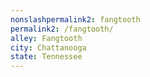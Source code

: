 ```yaml
---
﻿nonslashpermalink2: fangtooth
permalink2: /fangtooth/
alley: Fangtooth
city: Chattanooga
state: Tennessee
---
```

